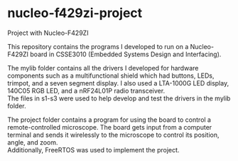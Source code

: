 # nucleo-f429zi-project
Project with Nucleo-F429ZI<br>

This repository contains the programs I developed to run on a Nucleo-F429ZI board in CSSE3010 (Embedded Systems Design and Interfacing).<br>

The mylib folder contains all the drivers I developed for hardware components such as a multifunctional shield which had buttons, LEDs, trimpot, and a seven segment display. I also used a LTA-1000G LED display, 140C05 RGB LED, and a nRF24L01P radio transceiver.<br>
The files in s1-s3 were used to help develop and test the drivers in the mylib folder.<br>

The project folder contains a program for using the board to control a remote-controlled microscope. The board gets input from a computer terminal and sends it wirelessly to the microscope to control its position, angle, and zoom.<br>
Additionally, FreeRTOS was used to implement the project.
